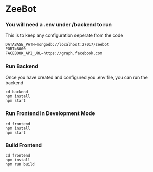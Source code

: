 # ZeeBot

### You will need a .env under /backend to run
This is to keep any configuration seperate from the code
```
DATABASE_PATH=mongodb://localhost:27017/zeebot
PORT=8000
FACEBOOK_API_URL=https://graph.facebook.com
```

### Run Backend
Once you have created and configured you .env file, you can run the backend
```
cd backend
npm install
npm start
```

### Run Frontend in Development Mode
```
cd frontend
npm install
npm start
```

### Build Frontend
```
cd frontend
npm install
npm run build
```
